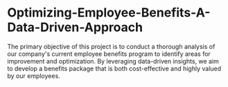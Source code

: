 # Optimizing-Employee-Benefits-A-Data-Driven-Approach
The primary objective of this project is to conduct a thorough analysis of our company's current employee benefits program to identify areas for improvement and optimization. By leveraging data-driven insights, we aim to develop a benefits package that is both cost-effective and highly valued by our employees.


